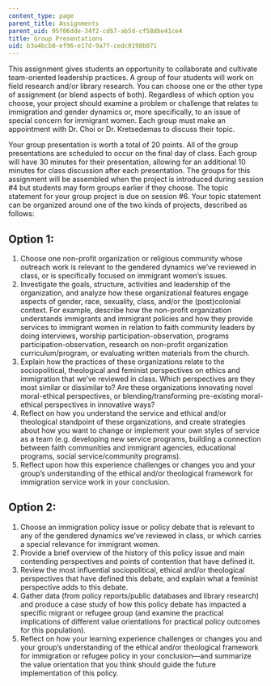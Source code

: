 ```yaml
---
content_type: page
parent_title: Assignments
parent_uid: 95f06dde-34f2-cdb7-ab5d-cf58dbe41ce4
title: Group Presentations
uid: b3a4bcb8-ef96-e17d-9a7f-cedc0198b071
---
```


This assignment gives students an opportunity to collaborate and cultivate team-oriented leadership practices. A group of four students will work on field research and/or library research. You can choose one or the other type of assignment (or blend aspects of both). Regardless of which option you choose, your project should examine a problem or challenge that relates to immigration and gender dynamics or, more specifically, to an issue of special concern for immigrant women. Each group must make an appointment with Dr. Choi or Dr. Kretsedemas to discuss their topic.

Your group presentation is worth a total of 20 points. All of the group presentations are scheduled to occur on the final day of class. Each group will have 30 minutes for their presentation, allowing for an additional 10 minutes for class discussion after each presentation. The groups for this assignment will be assembled when the project is introduced during session #4 but students may form groups earlier if they choose. The topic statement for your group project is due on session #6. Your topic statement can be organized around one of the two kinds of projects, described as follows:

Option 1:
---------

1.  Choose one non-profit organization or religious community whose outreach work is relevant to the gendered dynamics we’ve reviewed in class, or is specifically focused on immigrant women’s issues.
2.  Investigate the goals, structure, activities and leadership of the organization, and analyze how these organizational features engage aspects of gender, race, sexuality, class, and/or the (post)colonial context. For example, describe how the non-profit organization understands immigrants and immigrant policies and how they provide services to immigrant women in relation to faith community leaders by doing interviews, worship participation-observation, programs participation-observation, research on non-profit organization curriculum/program, or evaluating written materials from the church.
3.  Explain how the practices of these organizations relate to the sociopolitical, theological and feminist perspectives on ethics and immigration that we’ve reviewed in class. Which perspectives are they most similar or dissimilar to? Are these organizations innovating novel moral-ethical perspectives, or blending/transforming pre-existing moral-ethical perspectives in innovative ways?
4.  Reflect on how you understand the service and ethical and/or theological standpoint of these organizations, and create strategies about how you want to change or implement your own styles of service as a team (e.g. developing new service programs, building a connection between faith communities and immigrant agencies, educational programs, social service/community programs).
5.  Reflect upon how this experience challenges or changes you and your group’s understanding of the ethical and/or theological framework for immigration service work in your conclusion.

Option 2:
---------

1.  Choose an immigration policy issue or policy debate that is relevant to any of the gendered dynamics we’ve reviewed in class, or which carries a special relevance for immigrant women.
2.  Provide a brief overview of the history of this policy issue and main contending perspectives and points of contention that have defined it.
3.  Review the most influential sociopolitical, ethical and/or theological perspectives that have defined this debate, and explain what a feminist perspective adds to this debate.
4.  Gather data (from policy reports/public databases and library research) and produce a case study of how this policy debate has impacted a specific migrant or refugee group (and examine the practical implications of different value orientations for practical policy outcomes for this population).
5.  Reflect on how your learning experience challenges or changes you and your group’s understanding of the ethical and/or theological framework for immigration or refugee policy in your conclusion—and summarize the value orientation that you think should guide the future implementation of this policy.